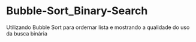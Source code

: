# Bubble-Sort_Binary-Search
 Utilizando Bubble Sort para ordernar lista e mostrando a qualidade do uso da busca binária
